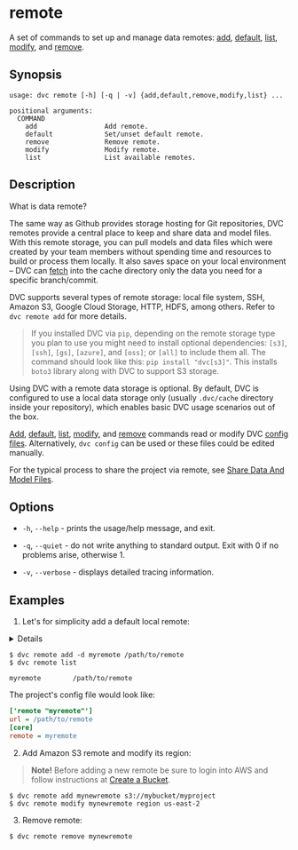 # remote

A set of commands to set up and manage data remotes:
[add](/doc/commands-reference/remote/add),
[default](/doc/commands-reference/remote/default),
[list](/doc/commands-reference/remote/list),
[modify](/doc/commands-reference/remote/modify), and
[remove](/doc/commands-reference/remote/remove).

## Synopsis

```usage
usage: dvc remote [-h] [-q | -v] {add,default,remove,modify,list} ...

positional arguments:
  COMMAND
    add                 Add remote.
    default             Set/unset default remote.
    remove              Remove remote.
    modify              Modify remote.
    list                List available remotes.
```

## Description

What is data remote?

The same way as Github provides storage hosting for Git repositories, DVC
remotes provide a central place to keep and share data and model files. With
this remote storage, you can pull models and data files which were created by
your team members without spending time and resources to build or process them
locally. It also saves space on your local environment – DVC can
[fetch](/doc/commands-reference/fetch) into the <abbr>cache directory</abbr>
only the data you need for a specific branch/commit.

DVC supports several types of remote storage: local file system, SSH, Amazon S3,
Google Cloud Storage, HTTP, HDFS, among others. Refer to `dvc remote add` for
more details.

> If you installed DVC via `pip`, depending on the remote storage type you plan
> to use you might need to install optional dependencies: `[s3]`, `[ssh]`,
> `[gs]`, `[azure]`, and `[oss]`; or `[all]` to include them all. The command
> should look like this: `pip install "dvc[s3]"`. This installs `boto3` library
> along with DVC to support S3 storage.

Using DVC with a remote data storage is optional. By default, DVC is configured
to use a local data storage only (usually `.dvc/cache` directory inside your
repository), which enables basic DVC usage scenarios out of the box.

[Add](/doc/commands-reference/remote/add),
[default](/doc/commands-reference/remote/default),
[list](/doc/commands-reference/remote/list),
[modify](/doc/commands-reference/remote/modify), and
[remove](/doc/commands-reference/remote/remove) commands read or modify DVC
[config files](/doc/commands-reference/config). Alternatively, `dvc config` can
be used or these files could be edited manually.

For the typical process to share the <abbr>project</abbr> via remote, see
[Share Data And Model Files](/doc/use-cases/share-data-and-model-files).

## Options

- `-h`, `--help` - prints the usage/help message, and exit.

- `-q`, `--quiet` - do not write anything to standard output. Exit with 0 if no
  problems arise, otherwise 1.

- `-v`, `--verbose` - displays detailed tracing information.

## Examples

1. Let's for simplicity add a default local remote:

<details>

### What is a "local remote" ?

While the term may seem contradictory, it doesn't have to be. The "local" part
refers to the machine where the project is stored, so it can be any directory
accessible to the same system. The "remote" part refers specifically to the
project/repository itself.

</details>

```dvc
$ dvc remote add -d myremote /path/to/remote
$ dvc remote list

myremote        /path/to/remote
```

The <abbr>project</abbr>'s config file would look like:

```ini
['remote "myremote"']
url = /path/to/remote
[core]
remote = myremote
```

2. Add Amazon S3 remote and modify its region:

> **Note!** Before adding a new remote be sure to login into AWS and follow
> instructions at
> [Create a Bucket](https://docs.aws.amazon.com/AmazonS3/latest/gsg/CreatingABucket.html).

```dvc
$ dvc remote add mynewremote s3://mybucket/myproject
$ dvc remote modify mynewremote region us-east-2
```

3. Remove remote:

```dvc
$ dvc remote remove mynewremote
```

